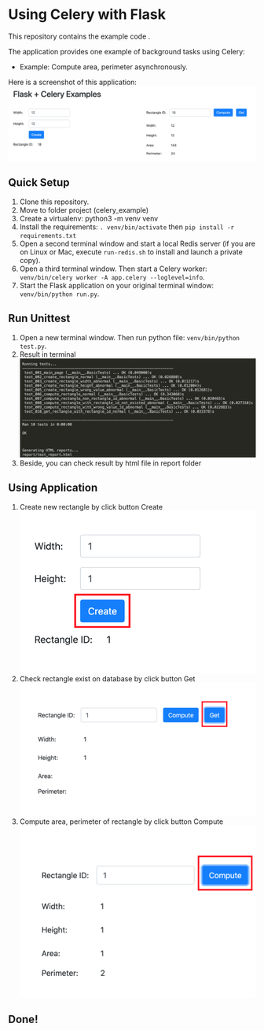 Using Celery with Flask
=======================

This repository contains the example code .

The application provides one example of background tasks using Celery:

- Example: Compute area, perimeter asynchronously.

Here is a screenshot of this application:
![Screen Shot 1](image_readme/screenshot_1.png)

Quick Setup
-----------
1. Clone this repository.
2. Move to folder project (celery_example)
3. Create a virtualenv: python3 -m venv venv
4. Install the requirements: `. venv/bin/activate` then `pip install -r requirements.txt`
5. Open a second terminal window and start a local Redis server (if you are on Linux or Mac, execute `run-redis.sh` to install and launch a private copy).
6. Open a third terminal window. Then start a Celery worker: `venv/bin/celery worker -A app.celery --loglevel=info`.
7. Start the Flask application on your original terminal window: `venv/bin/python run.py`.


Run Unittest
-----------
1. Open a new terminal window. Then run python file: `venv/bin/python test.py`.
2. Result in terminal
![Screen Shot 2](image_readme/screenshot_2.png)
3. Beside, you can check result by html file in report folder

Using Application
-----------
1. Create new rectangle by click button Create
![Screen Shot 3](image_readme/screenshot_3.png)
2. Check rectangle exist on database by click button Get
![Screen Shot 4](image_readme/screenshot_4.png)
3. Compute area, perimeter of rectangle by click button Compute
![Screen Shot 5](image_readme/screenshot_5.png)

Done!
-----------
